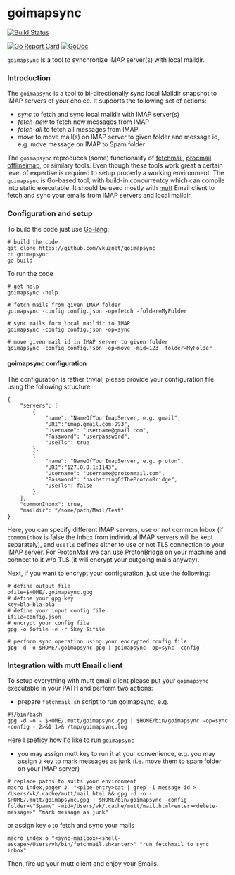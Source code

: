 goimapsync
==========

[![Build Status](https://github.com/vkuznet/goimapsync/actions/workflows/go.yml/badge.svg)](https://github.com/vkuznet/goimapsync/actions/workflows/go.yml)
<!--[![Travis Build Status](https://travis-ci.org/vkuznet/goimapsync.svg?branch=master)](https://travis-ci.org/vkuznet/goimapsync)-->
[![Go Report Card](https://goreportcard.com/badge/github.com/vkuznet/goimapsync)](https://goreportcard.com/report/github.com/vkuznet/goimapsync)
[![GoDoc](https://godoc.org/github.com/vkuznet/goimapsync?status.svg)](https://godoc.org/github.com/vkuznet/goimapsync)

`goimapsync` is a tool to synchronize IMAP server(s) with local maildir.

### Introduction

The `goimapsync` is a tool to bi-directionally sync local Maildir snapshot to
IMAP servers of your choice. It supports the following set of actions:
- *sync*      to fetch and sync local maildir with IMAP server(s)
- *fetch-new* to fetch new messages from IMAP
- *fetch-all* to fetch all messages from IMAP
- *move*      to move mail(s) on IMAP server to given folder and message id,
  e.g. move message on IMAP to Spam folder

The `goimapsync` reproduces (some) functionality of
[fetchmail](https://www.fetchmail.info/),
[procmail](https://userpages.umbc.edu/~ian/procmail.html)
[offlineimap](https://github.com/OfflineIMAP/offlineimap), or
similary tools. Even though these tools work great a certain level of
expertise is required to setup properly a working environment.
The `goimapsync` is Go-based tool, with build-in concurrentcy
which can compile into static executable. It should be used mostly
with [mutt](http://www.mutt.org/) Email client to fetch and sync
your emails from IMAP servers and local maildir.

### Configuration and setup
To build the code just use [Go-lang](https://golang.org/):
```
# build the code
git clone https://github.com/vkuznet/goimapsync
cd goimapsync
go build
```

To run the code
```
# get help
goimapsync -help

# fetch mails from given IMAP folder
goimapsync -config config.json -op=fetch -folder=MyFolder

# sync mails form local maildir to IMAP
goimapsync -config config.json -op=sync

# move given mail id in IMAP server to given folder
goimapsync -config config.json -op=move -mid=123 -folder=MyFolder
```

#### goimapsync configuration
The configuration is rather trivial, please provide your configuration
file using the following structure:
```
{
    "servers": [
        {
            "name": "NameOfYourImapServer, e.g. gmail",
            "URI":"imap.gmail.com:993",
            "Username": "username@gmail.com",
            "Password": "userpassword",
            "useTls": true
        },
        {
            "name": "NameOfYourImapServer, e.g. proton",
            "URI":"127.0.0.1:1143",
            "Username": "username@protonmail.com",
            "Password": "hashstringOfTheProtonBridge",
            "useTls": false
        }
    ],
    "commonInbox": true,
    "maildir": "/some/path/Mail/Test"
}
```
Here, you can specify different IMAP servers, use or not common Inbox (if `commonInbox`
is false the Inbox from individual IMAP servers will be kept separately), and
`useTls` defines either to use or not TLS connection to your IMAP server.
For ProtonMail we can use ProtonBridge on your machine and connect to it
w/o TLS (it will encrypt your outgoing mails anyway).

Next, if you want to encrypt your configuration, just use the following:
```
# define output file
ofile=$HOME/.goimapsync.gpg
# define your gpg key
key=bla-bla-bla
# define your input config file
ifile=config.json
# encrypt your config file
gpg -o $ofile -e -r $key $ifile

# perform sync operation using your encrypted config file
gpg -d -o $HOME/.goimapsync.gpg | goimapsync -op=sync -config -
```

### Integration with mutt Email client
To setup everything with mutt email client please put your `goimapsync`
executable in your PATH and perform two actions:
- prepare `fetchmail.sh` script to run goimapsync, e.g.
```
#!/bin/bash
gpg -d -o - $HOME/.mutt/goimapsync.gpg | $HOME/bin/goimapsync -op=sync -config - 2>&1 1>& /tmp/goimapsync.log
```
Here I speficy how I'd like to run `goimapsync`

- you may assign mutt key to run it at your convenience, e.g.
you may assign `J` key to mark messages as junk (i.e. move
them to spam folder on your IMAP server)
```
# replace paths to suits your environment
macro index,pager J  "<pipe-entry>cat | grep -i message-id > /Users/vk/.cache/mutt/mail.html && gpg -d -o - $HOME/.mutt/goimapsync.gpg | $HOME/bin/goimapsync -config - -folder=\"Spam\" -mid=/Users/vk/.cache/mutt/mail.html<enter><delete-message>" "mark message as junk"
```
or assign key `o` to fetch and sync your mails
```
macro index o "<sync-mailbox><shell-escape>/Users/vk/bin/fetchmail.sh<enter>" "run fetchmail to sync inbox"
```

Then, fire up your mutt client and enjoy your Emails.

